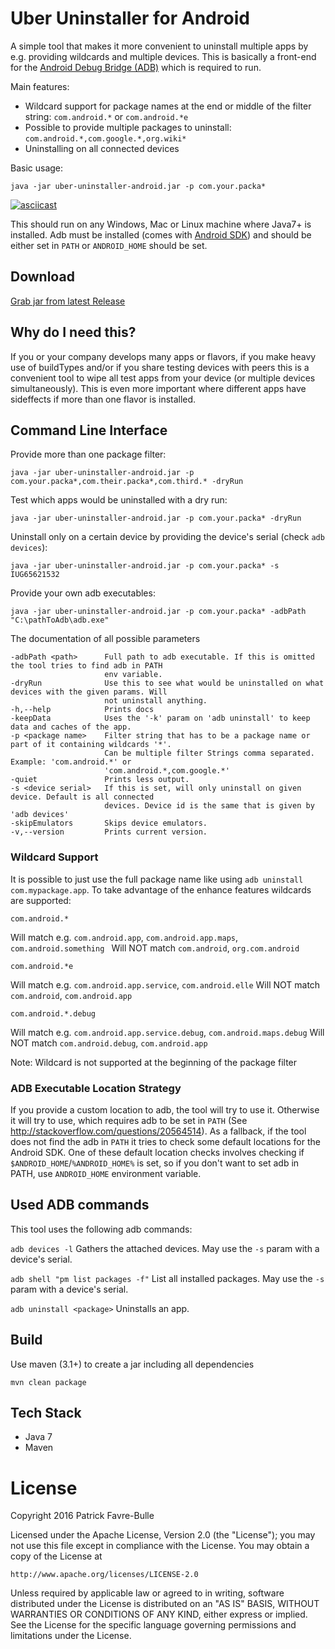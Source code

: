 # Uber Uninstaller for Android
A simple tool that makes it more convenient to uninstall multiple apps by e.g. providing wildcards and
multiple devices. This is basically a front-end for the [Android Debug Bridge (ADB)](https://developer.android.com/studio/command-line/adb.html) which is required to run.

Main features:

* Wildcard support for package names at the end or middle of the filter string: `com.android.*` or `com.android.*e`
* Possible to provide multiple packages to uninstall: `com.android.*,com.google.*,org.wiki*`
* Uninstalling on all connected devices

Basic usage:

    java -jar uber-uninstaller-android.jar -p com.your.packa*

[![asciicast](https://asciinema.org/a/86433.png)](https://asciinema.org/a/86433)

This should run on any Windows, Mac or Linux machine where Java7+ is installed. Adb must be installed (comes with [Android SDK](https://developer.android.com/studio/index.html)) and should
be either set in `PATH` or `ANDROID_HOME` should be set.

## Download

[Grab jar from latest Release](https://github.com/patrickfav/uber-uninstaller-android/releases/latest)

## Why do I need this?

If you or your company develops many apps or flavors, if you make heavy use of buildTypes and/or if you share testing devices with peers this is a convenient tool
to wipe all test apps from your device (or multiple devices simultaneously). This is even more important where different apps have sideffects if more than one flavor is installed.

## Command Line Interface

Provide more than one package filter:

    java -jar uber-uninstaller-android.jar -p com.your.packa*,com.their.packa*,com.third.* -dryRun

Test which apps would be uninstalled with a dry run:

    java -jar uber-uninstaller-android.jar -p com.your.packa* -dryRun

Uninstall only on a certain device by providing the device's serial (check `adb devices`):

    java -jar uber-uninstaller-android.jar -p com.your.packa* -s IUG65621532

Provide your own adb executables:

    java -jar uber-uninstaller-android.jar -p com.your.packa* -adbPath "C:\pathToAdb\adb.exe"

The documentation of all possible parameters

    -adbPath <path>      Full path to adb executable. If this is omitted the tool tries to find adb in PATH
                         env variable.
    -dryRun              Use this to see what would be uninstalled on what devices with the given params. Will
                         not uninstall anything.
    -h,--help            Prints docs
    -keepData            Uses the '-k' param on 'adb uninstall' to keep data and caches of the app.
    -p <package name>    Filter string that has to be a package name or part of it containing wildcards '*'.
                         Can be multiple filter Strings comma separated. Example: 'com.android.*' or
                         'com.android.*,com.google.*'
    -quiet               Prints less output.
    -s <device serial>   If this is set, will only uninstall on given device. Default is all connected
                         devices. Device id is the same that is given by 'adb devices'
    -skipEmulators       Skips device emulators.
    -v,--version         Prints current version.

### Wildcard Support

It is possible to just use the full package name like using `adb uninstall com.mypackage.app`. 
To take advantage of the enhance features wildcards are supported:

    com.android.*
 
Will match e.g. `com.android.app`, `com.android.app.maps`, `com.android.something `
Will NOT match `com.android`, `org.com.android`

    com.android.*e
    
Will match e.g. `com.android.app.service`, `com.android.elle`
Will NOT match `com.android`, `com.android.app`

    com.android.*.debug
    
Will match e.g. `com.android.app.service.debug`, `com.android.maps.debug`
Will NOT match `com.android.debug`, `com.android.app`

Note: Wildcard is not supported at the beginning of the package filter

### ADB Executable Location Strategy

If you provide a custom location to adb, the tool will try to use it. Otherwise
it will try to use, which requires adb to be set in `PATH` (See http://stackoverflow.com/questions/20564514).
As a fallback, if the tool does not find the adb in `PATH` it tries to check some default locations for the Android SDK.
One of these default location checks involves checking if `$ANDROID_HOME`/`%ANDROID_HOME%` is set, so if you don't want to set adb in PATH,
use `ANDROID_HOME` environment variable.

## Used ADB commands

This tool uses the following adb commands:

`adb devices -l`
Gathers the attached devices. May use the `-s` param with a device's serial.

`adb shell "pm list packages -f"`
List all installed packages. May use the `-s` param with a device's serial.

`adb uninstall <package>`
Uninstalls an app.

## Build

Use maven (3.1+) to create a jar including all dependencies

    mvn clean package

## Tech Stack

* Java 7
* Maven

# License

Copyright 2016 Patrick Favre-Bulle

Licensed under the Apache License, Version 2.0 (the "License");
you may not use this file except in compliance with the License.
You may obtain a copy of the License at

    http://www.apache.org/licenses/LICENSE-2.0

Unless required by applicable law or agreed to in writing, software
distributed under the License is distributed on an "AS IS" BASIS,
WITHOUT WARRANTIES OR CONDITIONS OF ANY KIND, either express or implied.
See the License for the specific language governing permissions and
limitations under the License.
